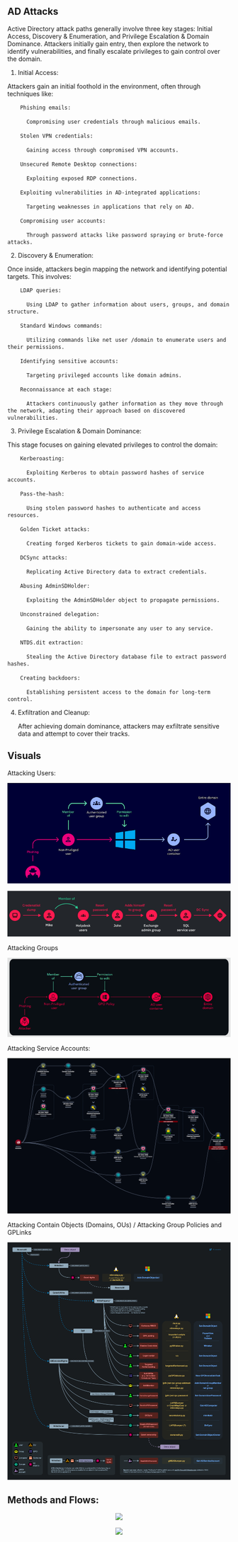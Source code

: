 ## AD Attacks

Active Directory attack paths generally involve three key stages: Initial Access, Discovery & Enumeration, and Privilege Escalation & Domain Dominance. Attackers initially gain entry, then explore the network to identify vulnerabilities, and finally escalate privileges to gain control over the domain.

1. Initial Access:

Attackers gain an initial foothold in the environment, often through techniques like:

        Phishing emails:

          Compromising user credentials through malicious emails.

        Stolen VPN credentials:

          Gaining access through compromised VPN accounts.

        Unsecured Remote Desktop connections:

          Exploiting exposed RDP connections.

        Exploiting vulnerabilities in AD-integrated applications:

          Targeting weaknesses in applications that rely on AD.

        Compromising user accounts:

          Through password attacks like password spraying or brute-force attacks.

2. Discovery & Enumeration:

Once inside, attackers begin mapping the network and identifying potential targets. This involves:

        LDAP queries:

          Using LDAP to gather information about users, groups, and domain structure.

        Standard Windows commands:

          Utilizing commands like net user /domain to enumerate users and their permissions.

        Identifying sensitive accounts:

          Targeting privileged accounts like domain admins.

        Reconnaissance at each stage:

          Attackers continuously gather information as they move through the network, adapting their approach based on discovered vulnerabilities.

3. Privilege Escalation & Domain Dominance:

This stage focuses on gaining elevated privileges to control the domain:

        Kerberoasting:

          Exploiting Kerberos to obtain password hashes of service accounts.

        Pass-the-hash:

          Using stolen password hashes to authenticate and access resources.

        Golden Ticket attacks:

          Creating forged Kerberos tickets to gain domain-wide access.

        DCSync attacks:

          Replicating Active Directory data to extract credentials.

        Abusing AdminSDHolder:

          Exploiting the AdminSDHolder object to propagate permissions.

        Unconstrained delegation:

          Gaining the ability to impersonate any user to any service.

        NTDS.dit extraction:

          Stealing the Active Directory database file to extract password hashes.

        Creating backdoors:

          Establishing persistent access to the domain for long-term control.

4. Exfiltration and Cleanup:

    After achieving domain dominance, attackers may exfiltrate sensitive data and attempt to cover their tracks.

## Visuals

Attacking Users:

<p align="center">
  <img src="img/phish_initial.png" />
</p>

<p align="center">
  <img src="img/ad_user_path.png" />
</p>

Attacking Groups
<p align="center">
  <img src="img/ad_attack_gpo.png" />
</p>

Attacking Service Accounts:
<p align="center">
  <img src="img/account-vectoring.png" />
</p>

Attacking Contain Objects (Domains, OUs) / Attacking Group Policies and GPLinks
<p align="center">
  <img src="img/dacl_abuse.png" />
</p>

## Methods and Flows:

<p align="center">
  <img src="img/ad_full_chain_example1.svg" />
</p>

<p align="center">
  <img src="img/ad_attack_path_full_chain.svg" />
</p>
